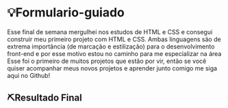 # 💡Formulario-guiado

Esse final de semana mergulhei nos estudos de HTML e CSS e consegui construir meu primeiro projeto com HTML e CSS.
Ambas linguagens são de extrema importância (de marcação e
estilização) para o desenvolvimento front-end e por esse motivo
estou no caminho para me especializar na área
Esse foi o primeiro de muitos projetos que estão por vir, então se você quiser acompanhar meus novos projetos e aprender junto comigo me siga aqui no Github!

## ⛏Resultado Final


